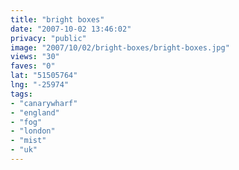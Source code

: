 ```yaml
---
title: "bright boxes"
date: "2007-10-02 13:46:02"
privacy: "public"
image: "2007/10/02/bright-boxes/bright-boxes.jpg"
views: "30"
faves: "0"
lat: "51505764"
lng: "-25974"
tags:
- "canarywharf"
- "england"
- "fog"
- "london"
- "mist"
- "uk"
---
```


